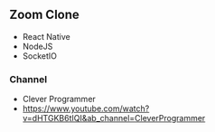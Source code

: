 ## Zoom Clone
- React Native
- NodeJS
- SocketIO

### Channel
- Clever Programmer
- https://www.youtube.com/watch?v=dHTGKB6tIQI&ab_channel=CleverProgrammer
